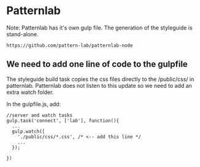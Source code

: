 # Patternlab
Note: Patternlab has it's own gulp file. The generation of the styleguide is stand-alone.
```
https://github.com/pattern-lab/patternlab-node
```


## We need to add one line of code to the gulpfile
The styleguide build task copies the css files directly to the /public/css/ in patternlab.
Patternlab does not listen to this update so we need to add an extra watch folder.

In the gulpfile.js, add:

```
//server and watch tasks
gulp.task('connect', ['lab'], function(){
  ...
  gulp.watch([
    './public/css/*.css', /* <-- add this line */
    ...
  });

})
```
